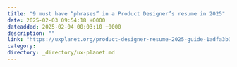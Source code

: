 ```yaml
---
title: "9 must have “phrases” in a Product Designer’s resume in 2025"
date: 2025-02-03 09:54:18 +0000
dateadded: 2025-02-04 00:03:10 +0000
description: ""
link: "https://uxplanet.org/product-designer-resume-2025-guide-1adfa3b35ac5?source=rss----819cc2aaeee0---4"
category:
directory: _directory/ux-planet.md
---
```

